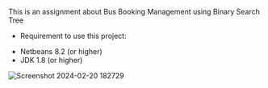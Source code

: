 This is an assignment about Bus Booking Management using Binary Search Tree

- Requirement to use this project:
+ Netbeans 8.2 (or higher)
+ JDK 1.8 (or higher)

![Screenshot 2024-02-20 182729](https://github.com/huydangluocga/CSD201/assets/133862381/c1ecf4bf-fa4f-4e57-b9ae-ab5314086672)
